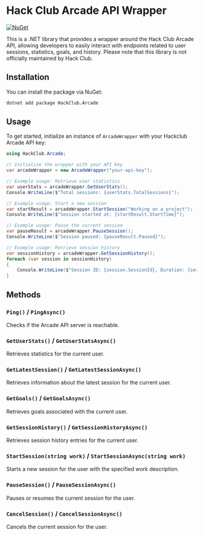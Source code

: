 # Hack Club Arcade API Wrapper

[![NuGet](https://img.shields.io/nuget/v/HackClub.Arcade.svg?label=NuGet)](https://www.nuget.org/packages/HackClub.Arcade/1.0.0)

This is a .NET library that provides a wrapper around the Hack Club Arcade API, allowing developers to easily interact with endpoints related to user sessions, statistics, goals, and history. Please note that this library is not officially maintained by Hack Club.

## Installation

You can install the package via NuGet:

```bash
dotnet add package HackClub.Arcade
```

## Usage

To get started, initialize an instance of `ArcadeWrapper` with your Hackclub Arcade API key:

```csharp
using HackClub.Arcade;

// Initialize the wrapper with your API key
var arcadeWrapper = new ArcadeWrapper("your-api-key");

// Example usage: Retrieve user statistics
var userStats = arcadeWrapper.GetUserStats();
Console.WriteLine($"Total sessions: {userStats.TotalSessions}");

// Example usage: Start a new session
var startResult = arcadeWrapper.StartSession("Working on a project");
Console.WriteLine($"Session started at: {startResult.StartTime}");

// Example usage: Pause the current session
var pauseResult = arcadeWrapper.PauseSession();
Console.WriteLine($"Session paused: {pauseResult.Paused}");

// Example usage: Retrieve session history
var sessionHistory = arcadeWrapper.GetSessionHistory();
foreach (var session in sessionHistory)
{
    Console.WriteLine($"Session ID: {session.SessionId}, Duration: {session.Duration}");
}
```

## Methods

### `Ping()` / `PingAsync()`

Checks if the Arcade API server is reachable.

### `GetUserStats()` / `GetUserStatsAsync()`

Retrieves statistics for the current user.

### `GetLatestSession()` / `GetLatestSessionAsync()`

Retrieves information about the latest session for the current user.

### `GetGoals()` / `GetGoalsAsync()`

Retrieves goals associated with the current user.

### `GetSessionHistory()` / `GetSessionHistoryAsync()`

Retrieves session history entries for the current user.

### `StartSession(string work)` / `StartSessionAsync(string work)`

Starts a new session for the user with the specified work description.

### `PauseSession()` / `PauseSessionAsync()`

Pauses or resumes the current session for the user.

### `CancelSession()` / `CancelSessionAsync()`

Cancels the current session for the user.
